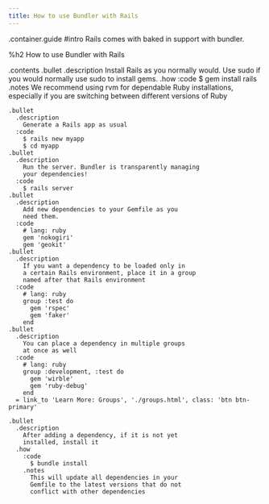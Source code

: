 ```yaml
---
title: How to use Bundler with Rails
---
```

.container.guide
  #intro
    Rails comes with baked in support with bundler.

  %h2 How to use Bundler with Rails

  .contents
    .bullet
      .description
        Install Rails as you normally would. Use sudo
        if you would normally use sudo to install gems.
      .how
        :code
          $ gem install rails
        .notes
          We recommend using rvm for dependable Ruby
          installations, especially if you are switching
          between different versions of Ruby

    .bullet
      .description
        Generate a Rails app as usual
      :code
        $ rails new myapp
        $ cd myapp
    .bullet
      .description
        Run the server. Bundler is transparently managing
        your dependencies!
      :code
        $ rails server
    .bullet
      .description
        Add new dependencies to your Gemfile as you
        need them.
      :code
        # lang: ruby
        gem 'nokogiri'
        gem 'geokit'
    .bullet
      .description
        If you want a dependency to be loaded only in
        a certain Rails environment, place it in a group
        named after that Rails environment
      :code
        # lang: ruby
        group :test do
          gem 'rspec'
          gem 'faker'
        end
    .bullet
      .description
        You can place a dependency in multiple groups
        at once as well
      :code
        # lang: ruby
        group :development, :test do
          gem 'wirble'
          gem 'ruby-debug'
        end
      = link_to 'Learn More: Groups', './groups.html', class: 'btn btn-primary'

    .bullet
      .description
        After adding a dependency, if it is not yet
        installed, install it
      .how
        :code
          $ bundle install
        .notes
          This will update all dependencies in your
          Gemfile to the latest versions that do not
          conflict with other dependencies
